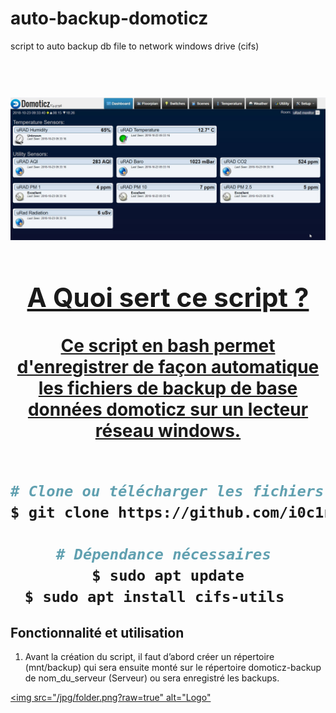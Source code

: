# auto-backup-domoticz
script to auto backup db file to network windows drive (cifs)

<h1 align="center">
  <br>
  <a href="https://github.com/i0c1n/auto-backup-domoticz"><img src="/jpg/screen.jpg?raw=true" alt="Logo" 
 </h1>

## A Quoi sert ce script ? 

Ce script en bash permet d'enregistrer de façon automatique les fichiers de backup de base données domoticz sur un lecteur réseau windows.
    <br>
    </br>
  
  
 ```bash
# Clone ou télécharger les fichiers bash 
$ git clone https://github.com/i0c1n/auto-backup-domoticz

# Dépendance nécessaires 
$ sudo apt update
$ sudo apt install cifs-utils   
```
    
## Fonctionnalité et utilisation

1)  Avant la création du script, il faut d’abord créer un répertoire (mnt/backup) qui sera ensuite monté sur le répertoire domoticz-backup de nom_du_serveur (Serveur) ou sera enregistré les backups.
  
<a href="https://github.com/i0c1n/auto-backup-domoticz"><img src="/jpg/folder.png?raw=true" alt="Logo"
  
    
    
    
    
